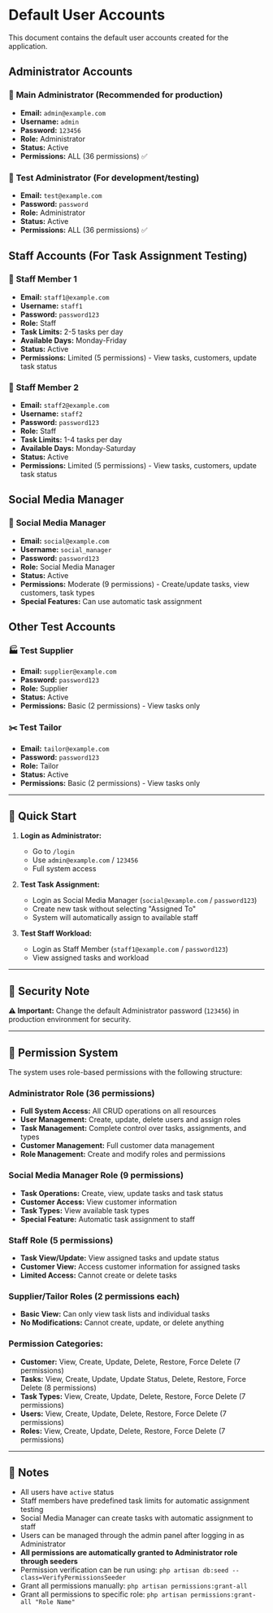 # Default User Accounts

This document contains the default user accounts created for the application.

## Administrator Accounts

### 🔑 **Main Administrator** (Recommended for production)
- **Email:** `admin@example.com`
- **Username:** `admin`
- **Password:** `123456`
- **Role:** Administrator
- **Status:** Active
- **Permissions:** ALL (36 permissions) ✅

### 🧪 **Test Administrator** (For development/testing)
- **Email:** `test@example.com`
- **Password:** `password`
- **Role:** Administrator
- **Status:** Active
- **Permissions:** ALL (36 permissions) ✅

## Staff Accounts (For Task Assignment Testing)

### 👤 **Staff Member 1**
- **Email:** `staff1@example.com`
- **Username:** `staff1`
- **Password:** `password123`
- **Role:** Staff
- **Task Limits:** 2-5 tasks per day
- **Available Days:** Monday-Friday
- **Status:** Active
- **Permissions:** Limited (5 permissions) - View tasks, customers, update task status

### 👤 **Staff Member 2**
- **Email:** `staff2@example.com`
- **Username:** `staff2`
- **Password:** `password123`
- **Role:** Staff
- **Task Limits:** 1-4 tasks per day
- **Available Days:** Monday-Saturday
- **Status:** Active
- **Permissions:** Limited (5 permissions) - View tasks, customers, update task status

## Social Media Manager

### 📱 **Social Media Manager**
- **Email:** `social@example.com`
- **Username:** `social_manager`
- **Password:** `password123`
- **Role:** Social Media Manager
- **Status:** Active
- **Permissions:** Moderate (9 permissions) - Create/update tasks, view customers, task types
- **Special Features:** Can use automatic task assignment

## Other Test Accounts

### 🏭 **Test Supplier**
- **Email:** `supplier@example.com`
- **Password:** `password123`
- **Role:** Supplier
- **Status:** Active
- **Permissions:** Basic (2 permissions) - View tasks only

### ✂️ **Test Tailor**
- **Email:** `tailor@example.com`
- **Password:** `password123`
- **Role:** Tailor
- **Status:** Active
- **Permissions:** Basic (2 permissions) - View tasks only

---

## 🚀 Quick Start

1. **Login as Administrator:**
   - Go to `/login`
   - Use `admin@example.com` / `123456`
   - Full system access

2. **Test Task Assignment:**
   - Login as Social Media Manager (`social@example.com` / `password123`)
   - Create new task without selecting "Assigned To"
   - System will automatically assign to available staff

3. **Test Staff Workload:**
   - Login as Staff Member (`staff1@example.com` / `password123`)
   - View assigned tasks and workload

---

## 🔐 Security Note

**⚠️ Important:** Change the default Administrator password (`123456`) in production environment for security.

---

## 🔐 **Permission System**

The system uses role-based permissions with the following structure:

### **Administrator Role (36 permissions)**
- **Full System Access:** All CRUD operations on all resources
- **User Management:** Create, update, delete users and assign roles
- **Task Management:** Complete control over tasks, assignments, and types
- **Customer Management:** Full customer data management
- **Role Management:** Create and modify roles and permissions

### **Social Media Manager Role (9 permissions)**
- **Task Operations:** Create, view, update tasks and task status
- **Customer Access:** View customer information
- **Task Types:** View available task types
- **Special Feature:** Automatic task assignment to staff

### **Staff Role (5 permissions)**
- **Task View/Update:** View assigned tasks and update status
- **Customer View:** Access customer information for assigned tasks
- **Limited Access:** Cannot create or delete tasks

### **Supplier/Tailor Roles (2 permissions each)**
- **Basic View:** Can only view task lists and individual tasks
- **No Modifications:** Cannot create, update, or delete anything

### **Permission Categories:**
- **Customer:** View, Create, Update, Delete, Restore, Force Delete (7 permissions)
- **Tasks:** View, Create, Update, Update Status, Delete, Restore, Force Delete (8 permissions)
- **Task Types:** View, Create, Update, Delete, Restore, Force Delete (7 permissions)
- **Users:** View, Create, Update, Delete, Restore, Force Delete (7 permissions)
- **Roles:** View, Create, Update, Delete, Restore, Force Delete (7 permissions)

---

## 📝 Notes

- All users have `active` status
- Staff members have predefined task limits for automatic assignment testing
- Social Media Manager can create tasks with automatic assignment to staff
- Users can be managed through the admin panel after logging in as Administrator
- **All permissions are automatically granted to Administrator role through seeders**
- Permission verification can be run using: `php artisan db:seed --class=VerifyPermissionsSeeder`
- Grant all permissions manually: `php artisan permissions:grant-all`
- Grant all permissions to specific role: `php artisan permissions:grant-all "Role Name"` 